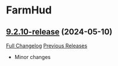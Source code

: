 # FarmHud

## [9.2.10-release](https://github.com/HizurosWoWAddOns/FarmHud/tree/9.2.10-release) (2024-05-10)
[Full Changelog](https://github.com/HizurosWoWAddOns/FarmHud/commits/9.2.10-release) [Previous Releases](https://github.com/HizurosWoWAddOns/FarmHud/releases)

- Minor changes  
